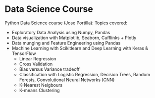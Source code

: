 # Data Science Course

Python Data Science course (Jose Portilla):
Topics covered:
* Exploratory Data Analysis using Numpy, Pandas
* Data visualization with Matplotlib, Seaborn, Cufflinks + Plotly
* Data munging and Feature Engineering using Pandas
* Machine Learning with Scikitlearn and Deep Learning with Keras & TensorFlow
  * Linear Regression
  * Cross Validation
  * Bias versus Variance tradeoff
  * Classification with Logistic Regression, Decision Trees, Random Forests, Convolutional Neural Networks (CNN)
  * K-Nearest Neigbours
  * K-means Clustering
  
